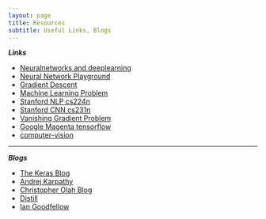 ```yaml
---
layout: page
title: Resources
subtitle: Useful Links, Blogs
---
```


***Links***
- [Neuralnetworks and deeplearning](http://neuralnetworksanddeeplearning.com/)  
- [Neural Network Playground](http://playground.tensorflow.org/)  
- [Gradient Descent](http://ruder.io/optimizing-gradient-descent/)  
- [Machine Learning Problem](https://www.toptal.com/machine-learning/machine-learning-problems)  
- [Stanford NLP cs224n](https://web.stanford.edu/class/archive/cs/cs224n/cs224n.1174/index.html)
- [Stanford CNN cs231n](http://cs231n.stanford.edu/)
- [Vanishing Gradient Problem](https://ayearofai.com/rohan-4-the-vanishing-gradient-problem-ec68f76ffb9b)
- [Google Magenta tensorflow](https://magenta.tensorflow.org/)
- [computer-vision](https://blog.playment.io/training-data-for-computer-vision/)

----

***Blogs***
- [The Keras Blog](https://blog.keras.io/)
- [Andrej Karpathy](http://karpathy.github.io/)
- [Christopher Olah Blog](http://colah.github.io/)
- [Distill](https://distill.pub/)
- [Ian Goodfellow](https://blog.openai.com/tag/ian-goodfellow/)